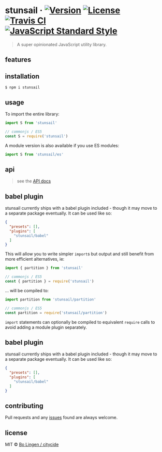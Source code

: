 # stunsail &middot; [![Version](https://img.shields.io/npm/v/stunsail.svg?style=flat-square&maxAge=3600)](https://www.npmjs.com/package/stunsail) [![License](https://img.shields.io/npm/l/stunsail.svg?style=flat-square&maxAge=3600)](https://www.npmjs.com/package/stunsail) [![Travis CI](https://img.shields.io/travis/citycide/stunsail.svg?style=flat-square&maxAge=3600)](https://travis-ci.org/citycide/stunsail) [![JavaScript Standard Style](https://img.shields.io/badge/code%20style-standard-brightgreen.svg?style=flat-square&maxAge=3600)](https://standardjs.com)

> A super opinionated JavaScript utility library.

## features

## installation

```console
$ npm i stunsail
```

## usage

To import the entire library:

```js
import S from 'stunsail'

// commonjs / ES5
const S = require('stunsail')
```

A module version is also available if you use ES modules:

```js
import S from 'stunsail/es'
```

## api

> see the [API docs](docs/api.md)

## babel plugin

stunsail currently ships with a babel plugin included - though it
may move to a separate package eventually. It can be used like so:

```json
{
  "presets": [],
  "plugins": [
    "stunsail/babel"
  ]
}
```

This will allow you to write simpler `import`s but output
and still benefit from more efficient alternatives, ie:

```js
import { partition } from 'stunsail'

// commonjs / ES5
const { partition } = require('stunsail')
```

... will be compiled to:

```js
import partition from 'stunsail/partition'

// commonjs / ES5
const partition = require('stunsail/partition')
```

`import` statements can optionally be compiled to equivalent `require`
calls to avoid adding a module plugin separately.

## babel plugin

stunsail currently ships with a babel plugin included - though it
may move to a separate package eventually. It can be used like so:

```json
{
  "presets": [],
  "plugins": [
    "stunsail/babel"
  ]
}
```

## contributing

Pull requests and any [issues](https://github.com/citycide/stunsail/issues)
found are always welcome.

## license

MIT © [Bo Lingen / citycide](https://github.com/citycide)
